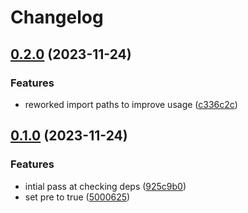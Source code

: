 # Changelog

## [0.2.0](https://github.com/pdylanross/gh-release-autoupdate/compare/v0.1.0...v0.2.0) (2023-11-24)


### Features

* reworked import paths to improve usage ([c336c2c](https://github.com/pdylanross/gh-release-autoupdate/commit/c336c2c500ce21d143a2a04f76cb87f45038336e))

## [0.1.0](https://github.com/pdylanross/gh-release-autoupdate/compare/v0.0.1...v0.1.0) (2023-11-24)


### Features

* intial pass at checking deps ([925c9b0](https://github.com/pdylanross/gh-release-autoupdate/commit/925c9b0dd253b751c3eb335d260abe728744841a))
* set pre to true ([5000625](https://github.com/pdylanross/gh-release-autoupdate/commit/5000625e4cd7e492b8bdc07e03fc01bb861882d9))
